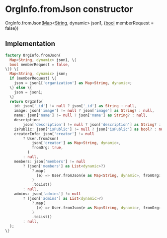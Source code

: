 


# OrgInfo.fromJson constructor







OrgInfo.fromJson([Map](https://api.flutter.dev/flutter/dart-core/Map-class.html)&lt;[String](https://api.flutter.dev/flutter/dart-core/String-class.html), dynamic> json1, \{[bool](https://api.flutter.dev/flutter/dart-core/bool-class.html) memberRequest = false\})





## Implementation

```dart
factory OrgInfo.fromJson(
  Map<String, dynamic> json1, \{
  bool memberRequest = false,
\}) \{
  Map<String, dynamic> json;
  if (memberRequest) \{
    json = json1['organization'] as Map<String, dynamic>;
  \} else \{
    json = json1;
  \}
  return OrgInfo(
    id: json['_id'] != null ? json['_id'] as String : null,
    image: json['image'] != null ? json['image'] as String? : null,
    name: json['name'] != null ? json['name'] as String? : null,
    description:
        json['description'] != null ? json['description'] as String? : null,
    isPublic: json['isPublic'] != null ? json['isPublic'] as bool? : null,
    creatorInfo: json['creator'] != null
        ? User.fromJson(
            json['creator'] as Map<String, dynamic>,
            fromOrg: true,
          )
        : null,
    members: json['members'] != null
        ? (json['members'] as List<dynamic>?)
            ?.map(
              (e) => User.fromJson(e as Map<String, dynamic>, fromOrg: true),
            )
            .toList()
        : null,
    admins: json['admins'] != null
        ? (json['admins'] as List<dynamic>?)
            ?.map(
              (e) => User.fromJson(e as Map<String, dynamic>, fromOrg: true),
            )
            .toList()
        : null,
  );
\}
```







